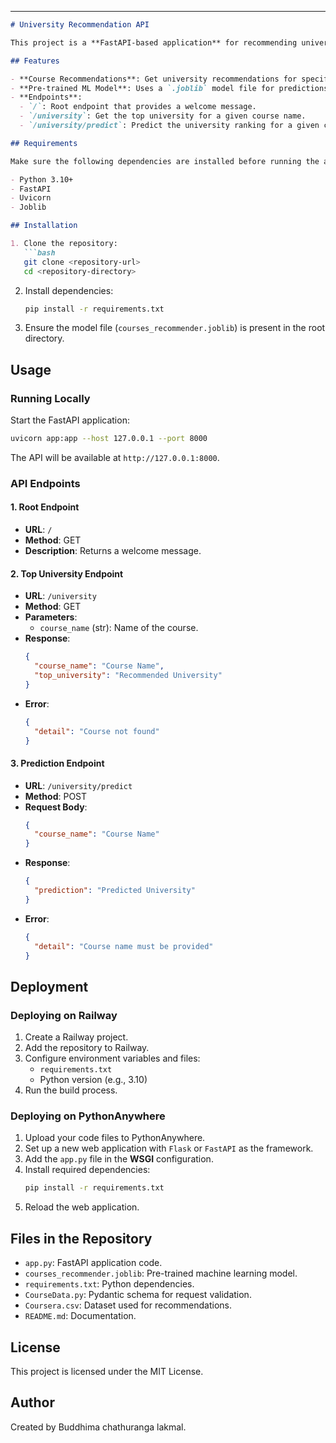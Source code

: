 

---

```markdown
# University Recommendation API

This project is a **FastAPI-based application** for recommending universities based on course names. It uses a pre-trained machine learning model (`courses_recommender.joblib`) to provide predictions and supports both GET and POST methods for interacting with the API.

## Features

- **Course Recommendations**: Get university recommendations for specific courses.
- **Pre-trained ML Model**: Uses a `.joblib` model file for predictions.
- **Endpoints**:
  - `/`: Root endpoint that provides a welcome message.
  - `/university`: Get the top university for a given course name.
  - `/university/predict`: Predict the university ranking for a given course.

## Requirements

Make sure the following dependencies are installed before running the application:

- Python 3.10+
- FastAPI
- Uvicorn
- Joblib

## Installation

1. Clone the repository:
   ```bash
   git clone <repository-url>
   cd <repository-directory>
   ```

2. Install dependencies:
   ```bash
   pip install -r requirements.txt
   ```

3. Ensure the model file (`courses_recommender.joblib`) is present in the root directory.

## Usage

### Running Locally

Start the FastAPI application:

```bash
uvicorn app:app --host 127.0.0.1 --port 8000
```

The API will be available at `http://127.0.0.1:8000`.

### API Endpoints

#### 1. **Root Endpoint**
   - **URL**: `/`
   - **Method**: GET
   - **Description**: Returns a welcome message.

#### 2. **Top University Endpoint**
   - **URL**: `/university`
   - **Method**: GET
   - **Parameters**:
     - `course_name` (str): Name of the course.
   - **Response**:
     ```json
     {
       "course_name": "Course Name",
       "top_university": "Recommended University"
     }
     ```
   - **Error**:
     ```json
     {
       "detail": "Course not found"
     }
     ```

#### 3. **Prediction Endpoint**
   - **URL**: `/university/predict`
   - **Method**: POST
   - **Request Body**:
     ```json
     {
       "course_name": "Course Name"
     }
     ```
   - **Response**:
     ```json
     {
       "prediction": "Predicted University"
     }
     ```
   - **Error**:
     ```json
     {
       "detail": "Course name must be provided"
     }
     ```

## Deployment

### Deploying on Railway
1. Create a Railway project.
2. Add the repository to Railway.
3. Configure environment variables and files:
   - `requirements.txt`
   - Python version (e.g., 3.10)
4. Run the build process.

### Deploying on PythonAnywhere
1. Upload your code files to PythonAnywhere.
2. Set up a new web application with `Flask` or `FastAPI` as the framework.
3. Add the `app.py` file in the **WSGI** configuration.
4. Install required dependencies:
   ```bash
   pip install -r requirements.txt
   ```
5. Reload the web application.

## Files in the Repository

- `app.py`: FastAPI application code.
- `courses_recommender.joblib`: Pre-trained machine learning model.
- `requirements.txt`: Python dependencies.
- `CourseData.py`: Pydantic schema for request validation.
- `Coursera.csv`: Dataset used for recommendations.
- `README.md`: Documentation.

## License

This project is licensed under the MIT License.

## Author

Created by Buddhima chathuranga lakmal.
```
